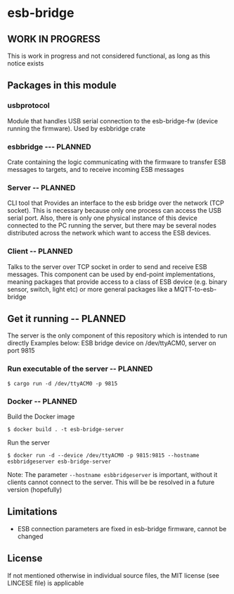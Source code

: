 # esb-bridge

## WORK IN PROGRESS
This is work in progress and not considered functional, as long as this notice exists

## Packages in this module

### usbprotocol
Module that handles USB serial connection to the esb-bridge-fw (device running the firmware). Used by esbbridge crate

### esbbridge --- PLANNED
Crate containing the logic communicating with the firmware to transfer ESB messages to targets, and to receive incoming ESB messages

### Server -- PLANNED
CLI tool that Provides an interface to the esb bridge over the network (TCP socket). This is necessary because only one process can access the USB serial port. Also, there is only one physical instance of this device connected to the PC running the server, but there may be several nodes distributed across the network which want to access the ESB devices.

### Client -- PLANNED
Talks to the server over TCP socket in order to send and receive ESB messages. This component can be used by end-point implementations, meaning packages that provide access to a class of ESB device (e.g. binary sensor, switch, light etc) or more general packages like a MQTT-to-esb-bridge

## Get it running -- PLANNED

The server is the only component of this repository which is intended to run directly
Examples below: ESB bridge device on /dev/ttyACM0, server on port 9815

### Run executable of the server -- PLANNED
```
$ cargo run -d /dev/ttyACM0 -p 9815
```

### Docker -- PLANNED
Build the Docker image
```
$ docker build . -t esb-bridge-server
```

Run the server
```
$ docker run -d --device /dev/ttyACM0 -p 9815:9815 --hostname esbbridgeserver esb-bridge-server
```
Note: The parameter `--hostname esbbridgeserver` is important, without it clients cannot connect to the server. This will be be resolved in a future version (hopefully)


## Limitations
* ESB connection parameters are fixed in esb-bridge firmware, cannot be changed

## License
If not mentioned otherwise in individual source files, the MIT license (see LINCESE file) is applicable